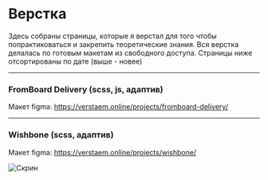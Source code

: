 # Верстка
Здесь собраны страницы, которые я верстал для того чтобы попрактиковаться и закрепить теоретические знания.
Вся верстка делалась по готовым макетам из свободного доступа.
Страницы ниже отсортированы по дате (выше - новее) 

---

### FromBoard Delivery (scss, js, адаптив)
Макет figma: https://verstaem.online/projects/fromboard-delivery/



---

### Wishbone (scss, адаптив)
Макет figma: https://verstaem.online/projects/wishbone/

![Скрин](./screenshots/Wishbone.png)
